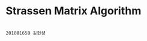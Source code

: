 # Strassen Matrix Algorithm

                                                                                                        201801658 김현성
                                                                                            
